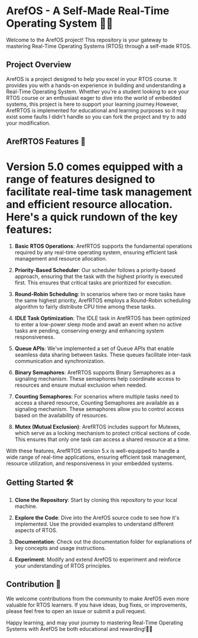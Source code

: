 # ArefOS - A Self-Made Real-Time Operating System 👨‍💻

Welcome to the ArefOS project! This repository is your gateway to mastering Real-Time Operating Systems (RTOS) through a self-made RTOS.

## Project Overview

ArefOS is a project designed to help you excel in your RTOS course. It provides you with a hands-on experience in building and understanding a Real-Time Operating System. Whether you're a student looking to ace your RTOS course or an enthusiast eager to dive into the world of embedded systems, this project is here to support your learning journey.However, ArefRTOS is implemented for educational and learning purposes so it may exist some faults I didn't handle so you can fork the project and try to add your modification.

## ArefRTOS Features 🚀
#  Version 5.0 comes equipped with a range of features designed to facilitate real-time task management and efficient resource allocation. Here's a quick rundown of the key features:

1. **Basic RTOS Operations**: ArefRTOS supports the fundamental operations required by any real-time operating system, ensuring efficient task management and resource allocation.

2. **Priority-Based Scheduler**: Our scheduler follows a priority-based approach, ensuring that the task with the highest priority is executed first. This ensures that critical tasks are prioritized for execution.

3. **Round-Robin Scheduling**: In scenarios where two or more tasks have the same highest priority, ArefRTOS employs a Round-Robin scheduling algorithm to fairly distribute CPU time among these tasks.

4. **IDLE Task Optimization**: The IDLE task in ArefRTOS has been optimized to enter a low-power sleep mode and await an event when no active tasks are pending, conserving energy and enhancing system responsiveness.

5. **Queue APIs**: We've implemented a set of Queue APIs that enable seamless data sharing between tasks. These queues facilitate inter-task communication and synchronization.

6. **Binary Semaphores**: ArefRTOS supports Binary Semaphores as a signaling mechanism. These semaphores help coordinate access to resources and ensure mutual exclusion when needed.

7. **Counting Semaphores**: For scenarios where multiple tasks need to access a shared resource, Counting Semaphores are available as a signaling mechanism. These semaphores allow you to control access based on the availability of resources.

8. **Mutex (Mutual Exclusion)**: ArefRTOS includes support for Mutexes, which serve as a locking mechanism to protect critical sections of code. This ensures that only one task can access a shared resource at a time.

With these features, ArefRTOS version 5.x is well-equipped to handle a wide range of real-time applications, ensuring efficient task management, resource utilization, and responsiveness in your embedded systems.


## Getting Started 🛠️

1. **Clone the Repository**: Start by cloning this repository to your local machine.

2. **Explore the Code**: Dive into the ArefOS source code to see how it's implemented. Use the provided examples to understand different aspects of RTOS.

3. **Documentation**: Check out the documentation folder for explanations of key concepts and usage instructions.

4. **Experiment**: Modify and extend ArefOS to experiment and reinforce your understanding of RTOS principles.

## Contribution 🤝

We welcome contributions from the community to make ArefOS even more valuable for RTOS learners. If you have ideas, bug fixes, or improvements, please feel free to open an issue or submit a pull request.

Happy learning, and may your journey to mastering Real-Time Operating Systems with ArefOS be both educational and rewarding!👩‍🚀

